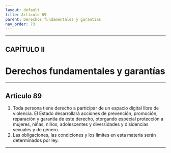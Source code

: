 ```yaml
---
layout: default
title: Artículo 89
parent: Derechos fundamentales y garantías
nav_order: 73
---
```


---

## CAPÍTULO II
# Derechos fundamentales y garantías

---

## Artículo 89

1. Toda persona tiene derecho a participar de un espacio digital libre de violencia. El Estado desarrollará acciones de prevención, promoción, reparación y garantía de este derecho, otorgando especial protección a mujeres, niñas, niños, adolescentes y diversidades y disidencias sexuales y de género.
2. Las obligaciones, las condiciones y los límites en esta materia serán determinados por ley.

---
